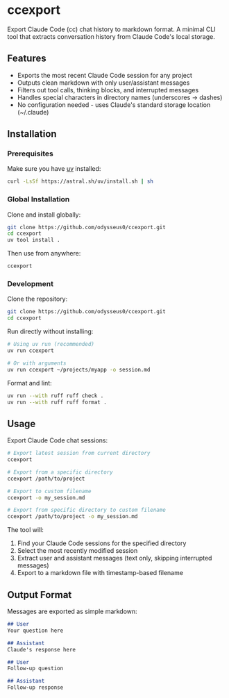 # ccexport

Export Claude Code (cc) chat history to markdown format. A minimal CLI tool that extracts conversation history from Claude Code's local storage.

## Features

- Exports the most recent Claude Code session for any project
- Outputs clean markdown with only user/assistant messages
- Filters out tool calls, thinking blocks, and interrupted messages
- Handles special characters in directory names (underscores → dashes)
- No configuration needed - uses Claude's standard storage location (~/.claude)

## Installation

### Prerequisites

Make sure you have [uv](https://docs.astral.sh/uv/) installed:
```bash
curl -LsSf https://astral.sh/uv/install.sh | sh
```

### Global Installation

Clone and install globally:

```bash
git clone https://github.com/odysseus0/ccexport.git
cd ccexport
uv tool install .
```

Then use from anywhere:
```bash
ccexport
```

### Development

Clone the repository:

```bash
git clone https://github.com/odysseus0/ccexport.git
cd ccexport
```

Run directly without installing:

```bash
# Using uv run (recommended)
uv run ccexport

# Or with arguments
uv run ccexport ~/projects/myapp -o session.md
```

Format and lint:

```bash
uv run --with ruff ruff check .
uv run --with ruff ruff format .
```

## Usage

Export Claude Code chat sessions:

```bash
# Export latest session from current directory
ccexport

# Export from a specific directory
ccexport /path/to/project

# Export to custom filename
ccexport -o my_session.md

# Export from specific directory to custom filename
ccexport /path/to/project -o my_session.md
```

The tool will:
1. Find your Claude Code sessions for the specified directory
2. Select the most recently modified session
3. Extract user and assistant messages (text only, skipping interrupted messages)
4. Export to a markdown file with timestamp-based filename

## Output Format

Messages are exported as simple markdown:

```markdown
## User
Your question here

## Assistant
Claude's response here

## User
Follow-up question

## Assistant
Follow-up response
```

